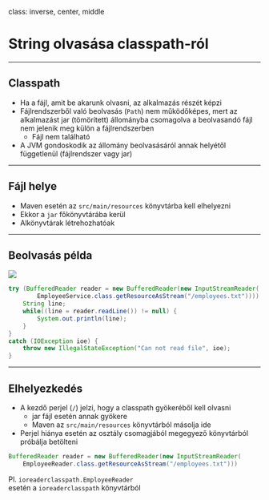 class: inverse, center, middle

# String olvasása classpath-ról

---

## Classpath

* Ha a fájl, amit be akarunk olvasni, az alkalmazás részét képzi
* Fájlrendszerből való beolvasás (`Path`) nem működőképes, mert az
alkalmazást jar (tömörített) állományba csomagolva a beolvasandó fájl nem jelenik meg külön a fájlrendszerben
    * Fájl nem található
* A JVM gondoskodik az állomány beolvasásáról annak helyétől függetlenül (fájlrendszer vagy jar)

---

## Fájl helye

* Maven esetén az `src/main/resources` könyvtárba kell elhelyezni
* Ekkor a `jar` főkönyvtárába kerül
* Alkönyvtárak létrehozhatóak

---

## Beolvasás példa

![](images/io-readerclasspath01.png)

```java
try (BufferedReader reader = new BufferedReader(new InputStreamReader(
        EmployeeService.class.getResourceAsStream("/employees.txt")))) {
    String line;
    while((line = reader.readLine()) != null) {
        System.out.println(line);
    }
}
catch (IOException ioe) {
    throw new IllegalStateException("Can not read file", ioe);
}
```

---

## Elhelyezkedés

* A kezdő perjel (`/`) jelzi, hogy a classpath gyökeréből kell olvasni
    * jar fájl esetén annak gyökere
    * Maven az `src/main/resources` könyvtárból másolja ide
* Perjel hiánya esetén az osztály csomagjából megegyező könyvtárból próbálja betölteni

```java
BufferedReader reader = new BufferedReader(new InputStreamReader(
    EmployeeReader.class.getResourceAsStream("/employees.txt")))
```

Pl. `ioreaderclasspath.EmployeeReader` <br /> esetén a `ioreaderclasspath` könyvtárból